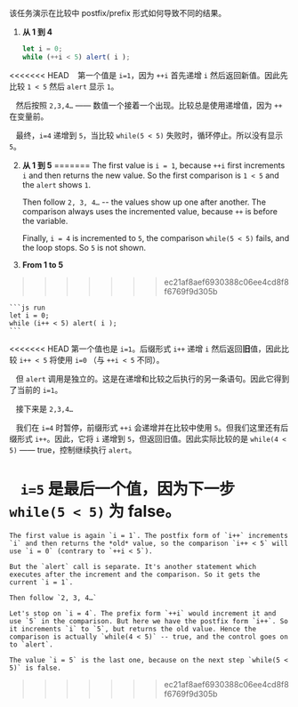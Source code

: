 该任务演示在比较中 postfix/prefix 形式如何导致不同的结果。

1. **从 1 到 4**

    ```js run
    let i = 0;
    while (++i < 5) alert( i );
    ```

<<<<<<< HEAD
    第一个值是 `i=1`，因为 `++i` 首先递增 `i` 然后返回新值。因此先比较 `1 < 5` 然后 `alert` 显示 `1`。

    然后按照 `2,3,4…` —— 数值一个接着一个出现。比较总是使用递增值，因为 `++` 在变量前。

    最终，`i=4` 递增到 `5`，当比较 `while(5 < 5)` 失败时，循环停止。所以没有显示 `5`。  
    
2. **从 1 到 5**
=======
    The first value is `i = 1`, because `++i` first increments `i` and then returns the new value. So the first comparison is `1 < 5` and the `alert` shows `1`.

    Then follow `2, 3, 4…` -- the values show up one after another. The comparison always uses the incremented value, because `++` is before the variable.

    Finally, `i = 4` is incremented to `5`, the comparison `while(5 < 5)` fails, and the loop stops. So `5` is not shown.
2. **From 1 to 5**
>>>>>>> ec21af8aef6930388c06ee4cd8f8f6769f9d305b

    ```js run
    let i = 0;
    while (i++ < 5) alert( i );
    ```

<<<<<<< HEAD
    第一个值也是 `i=1`。后缀形式 `i++` 递增 `i` 然后返回**旧**值，因此比较 `i++ < 5` 将使用 `i=0` （与 `++i < 5` 不同）。

    但 `alert` 调用是独立的。这是在递增和比较之后执行的另一条语句。因此它得到了当前的 `i=1`。

    接下来是 `2,3,4…`

    我们在 `i=4` 时暂停，前缀形式 `++i` 会递增并在比较中使用 `5`。但我们这里还有后缀形式 `i++`。因此，它将 `i` 递增到 `5`，但返回旧值。因此实际比较的是 `while(4 < 5)` —— true，控制继续执行 `alert`。

    `i=5` 是最后一个值，因为下一步 `while(5 < 5)` 为 false。
=======
    The first value is again `i = 1`. The postfix form of `i++` increments `i` and then returns the *old* value, so the comparison `i++ < 5` will use `i = 0` (contrary to `++i < 5`).

    But the `alert` call is separate. It's another statement which executes after the increment and the comparison. So it gets the current `i = 1`.

    Then follow `2, 3, 4…`

    Let's stop on `i = 4`. The prefix form `++i` would increment it and use `5` in the comparison. But here we have the postfix form `i++`. So it increments `i` to `5`, but returns the old value. Hence the comparison is actually `while(4 < 5)` -- true, and the control goes on to `alert`.

    The value `i = 5` is the last one, because on the next step `while(5 < 5)` is false.
>>>>>>> ec21af8aef6930388c06ee4cd8f8f6769f9d305b
